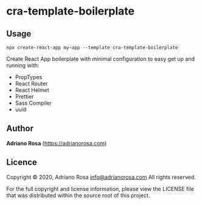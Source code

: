 cra-template-boilerplate
========================

## Usage

    npx create-react-app my-app --template cra-template-boilerplate

Create React App boilerplate with minimal configuration to easy get up and running with:

- PropTypes
- React Router
- React Helmet
- Prettier
- Sass Compiler
- uuid

## Author

**Adriano Rosa** (https://adrianorosa.com)  

## Licence

Copyright © 2020, Adriano Rosa  <info@adrianorosa.com>
All rights reserved.

For the full copyright and license information, please view the LICENSE 
file that was distributed within the source root of this project.
